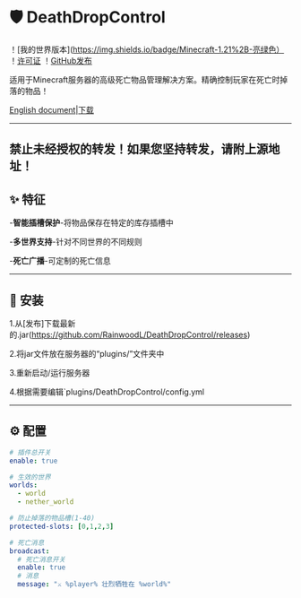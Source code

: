 # 🛡️ DeathDropControl

！[我的世界版本](https://img.shields.io/badge/Minecraft-1.21%2B-亮绿色）
！[许可证](https://img.shields.io/badge/License-MIT-blue)
！[GitHub发布](https://img.shields.io/github/v/release/RainwoodL/DeathDropControl)

适用于Minecraft服务器的高级死亡物品管理解决方案。精确控制玩家在死亡时掉落的物品！

[English document](https://github.com/RainwoodL/DeathDropControl/blob/main/README.md)|[下载](https://github.com/RainwoodL/DeathDropControl/releases)

---
## 禁止未经授权的转发！如果您坚持转发，请附上源地址！
## ✨ 特征

-**智能插槽保护**-将物品保存在特定的库存插槽中

-**多世界支持**-针对不同世界的不同规则

-**死亡广播**-可定制的死亡信息

---

## 🚀 安装

1.从[发布]下载最新的.jar(https://github.com/RainwoodL/DeathDropControl/releases)

2.将jar文件放在服务器的“plugins/”文件夹中

3.重新启动/运行服务器

4.根据需要编辑`plugins/DeathDropControl/config.yml

---

## ⚙️ 配置

```yaml
# 插件总开关
enable: true

# 生效的世界
worlds:
  - world
  - nether_world

# 防止掉落的物品槽(1-40)
protected-slots: [0,1,2,3]

# 死亡消息  
broadcast:
  # 死亡消息开关
  enable: true
  # 消息
  message: "⚔️ %player% 壮烈牺牲在 %world%"
